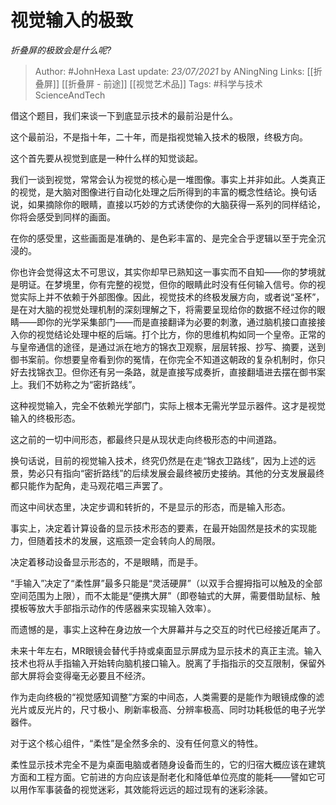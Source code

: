 # 视觉输入的极致
*折叠屏的极致会是什么呢?*

> Author: #JohnHexa
Last update: *23/07/2021* by ANingNing
Links:  [[折叠屏]] [[折叠屏 - 前途]] [[视觉艺术品]]
Tags: #科学与技术ScienceAndTech

 
借这个题目，我们来谈一下到底显示技术的最前沿是什么。

这个最前沿，不是指十年，二十年，而是指视觉输入技术的极限，终极方向。

这个首先要从视觉到底是一种什么样的知觉谈起。

我们一谈到视觉，常常会认为视觉的核心是一堆图像。事实上并非如此。人类真正的视觉，是大脑对图像进行自动化处理之后所得到的丰富的概念性结论。换句话说，如果摘除你的眼睛，直接以巧妙的方式诱使你的大脑获得一系列的同样结论，你将会感受到同样的画面。

在你的感受里，这些画面是准确的、是色彩丰富的、是完全合乎逻辑以至于完全沉浸的。

你也许会觉得这太不可思议，其实你却早已熟知这一事实而不自知——你的梦境就是明证。在梦境里，你有完整的视觉，但你的眼睛此时没有任何输入信号。你的视觉实际上并不依赖于外部图像。因此，视觉技术的终极发展方向，或者说“圣杯”，是在对大脑的视觉处理机制的深刻理解之下，将需要呈现给你的数据不经过你的眼睛——即你的光学采集部门——而是直接翻译为必要的刺激，通过脑机接口直接接入你的视觉结论处理中枢的后端。打个比方，你的思维机构如同一个皇帝。正常的与皇帝通信的途径，是通过派在地方的锦衣卫观察，层层转报、抄写、摘要，送到御书案前。你想要皇帝看到你的冤情，在你完全不知道这朝政的复杂机制时，你只好去找锦衣卫。但你还有另一条路，就是直接写成奏折，直接翻墙进去摆在御书案上。我们不妨称之为“密折路线”。

这种视觉输入，完全不依赖光学部门，实际上根本无需光学显示器件。这才是视觉输入的终极形态。

这之前的一切中间形态，都最终只是从现状走向终极形态的中间道路。

换句话说，目前的视觉输入技术，终究仍然是在走“锦衣卫路线”，因为上述的远景，势必只有指向“密折路线”的后续发展会最终被历史接纳。其他的分支发展最终都只能作为配角，走马观花唱三声罢了。

而这中间状态里，决定步调和转折的，不是显示的形态，而是输入形态。

事实上，决定着计算设备的显示技术形态的要素，在最开始固然是技术的实现能力，但随着技术的发展，这瓶颈一定会转向人的局限。

决定着移动设备显示形态的，不是眼睛，而是手。

“手输入”决定了“柔性屏”最多只能是“灵活硬屏”（以双手合握拇指可以触及的全部空间范围为上限），而不太能是“便携大屏”（即卷轴式的大屏，需要借助鼠标、触摸板等放大手部指示动作的传感器来实现输入效率）。

而遗憾的是，事实上这种在身边放一个大屏幕并与之交互的时代已经接近尾声了。

未来十年左右，MR眼镜会替代手持或桌面显示屏成为显示技术的真正主流。输入技术也将从手指输入开始转向脑机接口输入。脱离了手指指示的交互限制，保留外部大屏将会变得毫无必要且不经济。

作为走向终极的“视觉感知调整”方案的中间态，人类需要的是能作为眼镜成像的滤光片或反光片的，尺寸极小、刷新率极高、分辨率极高、同时功耗极低的电子光学器件。

对于这个核心组件，“柔性”是全然多余的、没有任何意义的特性。

柔性显示技术完全不是为桌面电脑或者随身设备而生的，它的归宿大概应该在建筑方面和工程方面。它前进的方向应该是耐老化和降低单位亮度的能耗——譬如它可以用作军事装备的视觉迷彩，其效能将远远的超过现有的迷彩涂装。



